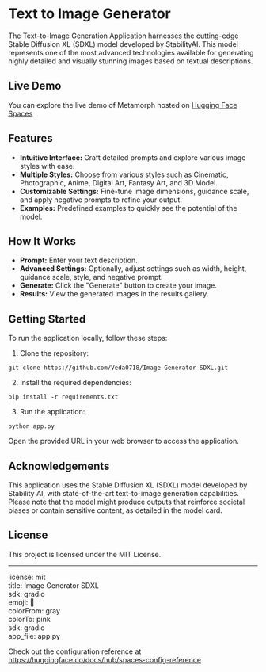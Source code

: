 # Text to Image Generator

The Text-to-Image Generation Application harnesses the cutting-edge Stable Diffusion XL (SDXL) model developed by StabilityAI. This model represents one of the most advanced technologies available for generating highly detailed and visually stunning images based on textual descriptions.

## Live Demo
You can explore the live demo of Metamorph hosted on [Hugging Face Spaces](https://huggingface.co/spaces/Veda0718/Text_to_Image_Generator)

## Features
 - **Intuitive Interface:** Craft detailed prompts and explore various image styles with ease.
 - **Multiple Styles:** Choose from various styles such as Cinematic, Photographic, Anime, Digital Art, Fantasy Art, and 3D Model.
 - **Customizable Settings:** Fine-tune image dimensions, guidance scale, and apply negative prompts to refine your output.
 - **Examples:** Predefined examples to quickly see the potential of the model.

## How It Works
 - **Prompt:** Enter your text description.
 - **Advanced Settings:** Optionally, adjust settings such as width, height, guidance scale, style, and negative prompt.
 - **Generate:** Click the "Generate" button to create your image.
 - **Results:** View the generated images in the results gallery.

## Getting Started
To run the application locally, follow these steps:

1. Clone the repository:
```
git clone https://github.com/Veda0718/Image-Generator-SDXL.git
```
2. Install the required dependencies:
```
pip install -r requirements.txt
```
3. Run the application:
```
python app.py
```
Open the provided URL in your web browser to access the application.

## Acknowledgements
This application uses the Stable Diffusion XL (SDXL) model developed by Stability AI, with state-of-the-art text-to-image generation capabilities. Please note that the model might produce outputs that reinforce societal biases or contain sensitive content, as detailed in the model card.

## License
This project is licensed under the MIT License.<br>

---
license: mit<br>
title: Image Generator SDXL<br>
sdk: gradio<br>
emoji: 🐨<br>
colorFrom: gray<br>
colorTo: pink<br>
sdk: gradio<br>
app_file: app.py<br>

Check out the configuration reference at https://huggingface.co/docs/hub/spaces-config-reference
